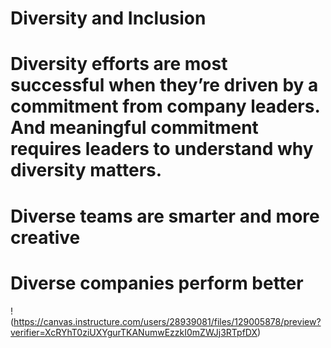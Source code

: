 # Diversity and Inclusion
# Diversity efforts are most successful when they’re driven by a commitment from company leaders. And meaningful commitment requires leaders to understand why diversity matters.

# Diverse teams are smarter and more creative

# Diverse companies perform better
! (https://canvas.instructure.com/users/28939081/files/129005878/preview?verifier=XcRYhT0ziUXYgurTKANumwEzzkI0mZWJj3RTpfDX)
